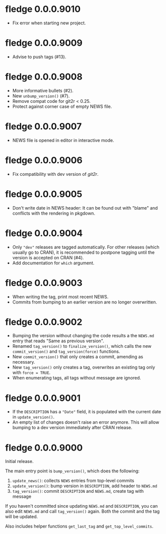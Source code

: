 # fledge 0.0.0.9010

- Fix error when starting new project.


# fledge 0.0.0.9009

- Advise to push tags (#13).


# fledge 0.0.0.9008

- More informative bullets (#2).
- New `unbump_version()` (#7).
- Remove compat code for git2r < 0.25.
- Protect against corner case of empty NEWS file.


# fledge 0.0.0.9007

- NEWS file is opened in editor in interactive mode.


# fledge 0.0.0.9006

- Fix compatibility with dev version of _git2r_.


# fledge 0.0.0.9005

- Don't write date in NEWS header: It can be found out with "blame" and conflicts with the rendering in pkgdown.


# fledge 0.0.0.9004

- Only `"dev"` releases are tagged automatically. For other releases (which usually go to CRAN), it is recommended to postpone tagging until the version is accepted on CRAN (#4).
- Add documentation for `which` argument.


# fledge 0.0.0.9003

- When writing the tag, print most recent NEWS.
- Commits from bumping to an earlier version are no longer overwritten.


# fledge 0.0.0.9002

- Bumping the version without changing the code results a the `NEWS.md` entry that reads "Same as previous version".
- Renamed `tag_version()` to `finalize_version()`, which calls the new `commit_version()` and `tag_version(force)` functions.
- New `commit_version()` that only creates a commit, amending as necessary.
- New `tag_version()` only creates a tag, overwrites an existing tag only with `force = TRUE`.
- When enumerating tags, all tags without message are ignored.


# fledge 0.0.0.9001

- If the `DESCRIPTION` has a `"Date"` field, it is populated with the current date in `update_version()`.
- An empty list of changes doesn't raise an error anymore. This will allow bumping to a dev version immediately after CRAN release.


# fledge 0.0.0.9000

Initial release.

The main entry point is `bump_version()`, which does the following:

1.  `update_news()`: collects `NEWS` entries from top-level commits
2.  `update_version()`: bump version in `DESCRIPTION`, add header to `NEWS.md`
3.  `tag_version()`: commit `DESCRIPTION` and `NEWS.md`, create tag with message

If you haven't committed since updating `NEWS.md` and `DESCRIPTION`, you can also edit `NEWS.md` and call `tag_version()` again. Both the commit and the tag will be updated.

Also includes helper functions `get_last_tag` and `get_top_level_commits`.
